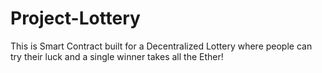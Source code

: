 # Project-Lottery
This is Smart Contract built for a Decentralized Lottery where people can try their luck and a single winner takes all the Ether!
